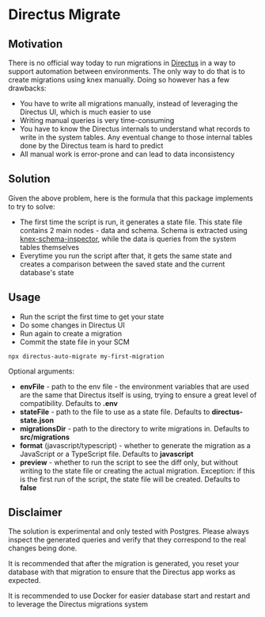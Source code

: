 # Directus Migrate

## Motivation

There is no official way today to run migrations in [Directus](https://github.com/directus/directus)
in a way to support automation between environments. The only way to do that is to create migrations using knex manually.
Doing so however has a few drawbacks:

- You have to write all migrations manually, instead of leveraging the Directus UI, which is much easier to use
- Writing manual queries is very time-consuming
- You have to know the Directus internals to understand what records to write in the system tables.
  Any eventual change to those internal tables done by the Directus team is hard to predict
- All manual work is error-prone and can lead to data inconsistency

## Solution

Given the above problem, here is the formula that this package implements to try to solve:

- The first time the script is run, it generates a state file. This state file contains 2 main nodes - data and schema.
  Schema is extracted using [knex-schema-inspector](https://github.com/knex/knex-schema-inspector), while the data is queries
  from the system tables themselves
- Everytime you run the script after that, it gets the same state and creates a comparison between the saved state and the current database's state

## Usage

- Run the script the first time to get your state
- Do some changes in Directus UI
- Run again to create a migration
- Commit the state file in your SCM

```console
npx directus-auto-migrate my-first-migration
```

Optional arguments:

- **envFile** - path to the env file - the environment variables that are used
  are the same that Directus itself is using, trying to ensure a great level of compatibility. Defaults to **.env**
- **stateFile** - path to the file to use as a state file. Defaults to **directus-state.json**
- **migrationsDir** - path to the directory to write migrations in. Defaults to **src/migrations**
- **format** (javascript/typescript) - whether to generate the migration as a JavaScript or a TypeScript file. Defaults to **javascript**
- **preview** - whether to run the script to see the diff only, but without writing to the state file or creating the actual migration. Exception: if this is the first run of the script, the state file will be created. Defaults to **false**

## Disclaimer

The solution is experimental and only tested with Postgres. Please always inspect the generated queries and verify
that they correspond to the real changes being done.

It is recommended that after the migration is generated, you reset your database with that migration
to ensure that the Directus app works as expected.

It is recommended to use Docker for easier database start and restart and to leverage the Directus migrations system
